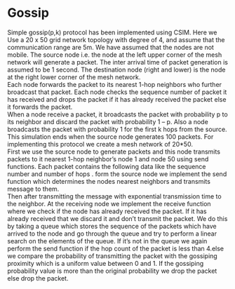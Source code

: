 # Gossip
Simple gossip(p,k) protocol has been implemented using CSIM. Here we Use a 20 x 50 grid network topology with degree of 4, 
and assume that the communication range are 5m. We have assumed that the nodes are not mobile. The source node i.e. the node at the 
left upper corner of the mesh network will generate a packet. The inter arrival time of packet generation is assumed to be 1 second. 
The destination node (right and lower) is the node at the right lower corner of the mesh network. <br />
Each node forwards the packet to its nearest 1-hop neighbors who further broadcast that packet. 
Each node checks the sequence number of packet it has received and drops the packet if it has already received the packet else it forwards 
the packet. <br />
When a node receive a packet, it broadcasts the packet with probability p to its neighbor and discard the packet with probability 1 – p.
Also a node broadcasts the packet with probability 1 for the first k hops from the source. This simulation ends when the source node
generates 100 packets. For implementing this protocol we create a mesh network of 20*50. <br />
First we use the source node to generate packets and this node transmits packets to it nearest 1-hop neighbor’s node 1 and node 50
using send functions. Each packet contains the following data like the sequence number and number of hops .
form the source node we implement the send function which determines the nodes nearest neighbors and transmits message to them.<br />
Then after transmitting the message with exponential transmission time to the neighbor. At the receiving node we implement the receive 
function where we check if the node has already received the packet. If it has already received that we discard it and don’t transmit 
the packet. We do this by taking a queue which stores the sequence of the packets which have arrived to the node and go 
through the queue and try to perform a linear search on the elements of the queue. If it’s not in the queue we again perform the
send function if the hop count of the packet is less than 4.else we compare the probability of transmitting the packet with the gossiping
proximity which is a uniform value between 0 and 1.
If the gossiping probability value is more than the original probability we drop the packet else drop the packet.
